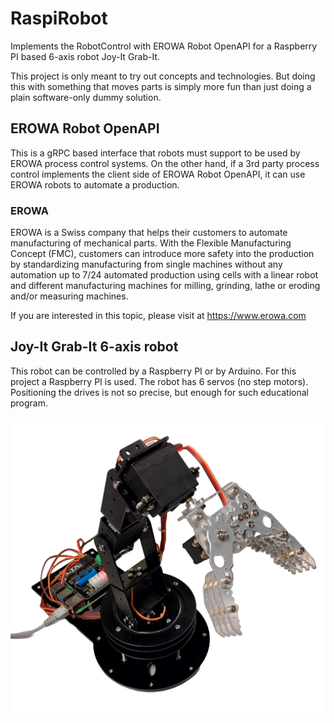 # RaspiRobot
Implements the RobotControl with EROWA Robot OpenAPI for a Raspberry PI based 
6-axis robot Joy-It Grab-It.

This project is only meant to try out concepts and technologies. But doing this 
with something that moves parts is simply more fun than just doing a plain 
software-only dummy solution.

## EROWA Robot OpenAPI
This is a gRPC based interface that robots must support to be used by EROWA 
process control systems. On the other hand, if a 3rd party process control 
implements the client side of EROWA Robot OpenAPI, it can use EROWA robots to 
automate a production.

### EROWA
EROWA is a Swiss company that helps their customers to automate manufacturing of 
mechanical parts. With the Flexible Manufacturing Concept (FMC), customers can
introduce more safety into the production by standardizing manufacturing from
single machines without any automation up to 7/24 automated production using cells
with a linear robot and different manufacturing machines for milling, grinding, 
lathe or eroding and/or measuring machines.

If you are interested in this topic, please visit at https://www.erowa.com

## Joy-It Grab-It 6-axis robot
This robot can be controlled by a Raspberry PI or by Arduino. For this project a 
Raspberry PI is used. The robot has 6 servos (no step motors). 
Positioning the drives is not so precise, but enough for such educational program. 

![RaspiRobot](/Documents/Images/RaspiRobot_transparent.png)
